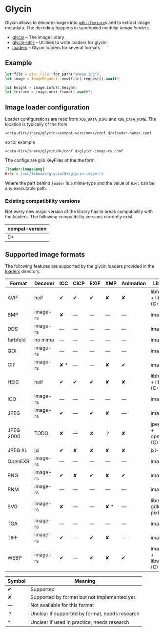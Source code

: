 # Glycin

Glycin allows to decode images into [`gdk::Texture`](https://gtk-rs.org/gtk4-rs/stable/latest/docs/gdk4/struct.Texture.html)s and to extract image metadata.
The decoding happens in sandboxed modular *image loaders*.

- [glycin](glycin) – The image library
- [glycin-utils](glycin-utils) – Utilities to write loaders for glycin
- [loaders](loaders) – Glycin loaders for several formats

## Example

```rust
let file = gio::File::for_path("image.jpg");
let image = ImageRequest::new(file).request().await?;

let height = image.info().height;
let texture = image.next_frame().await?;
```

## Image loader configuration

Loader configurations are read from `XDG_DATA_DIRS` and `XDG_DATA_HOME`. The location is typically of the from

```
<data-dir>/share/glycin/<compat-version>+/conf.d/<loader-name>.conf
```

so for example

```
<data-dir>/share/glycin/0+/conf.d/glyicn-image-rs.conf
```

The configs are glib KeyFiles of the the form

```ini
[loader:image/png]
Exec = /usr/libexec/glycin/0+/glycin-image-rs
```

Where the part behind `loader` is a mime-type and the value of `Exec` can be any executable path.

### Existing compatibility versions

Not every new major version of the library has to break compatibility with the loaders. The following compatibility versions currently exist

| compat-version |
|----------------|
| 0+ |

## Supported image formats

The following features are supported by the glycin loaders provided in the [loaders](loaders) directory.

| Format    | Decoder  | ICC | CICP | EXIF | XMP | Animation | Library                    |
|-----------|----------|-----|------|------|-----|-----------|----------------------------|
| AVIF      | heif     | ✔   | ✔    | ✔    | ✘   | ✘         | libheif-rs + libheif (C++) |
| BMP       | image-rs | ✘   | —    | —    | —   | —         | image-rs                   |
| DDS       | image-rs | —   | —    | —    | —   | —         | image-rs                   |
| farbfeld  | no mime  | —   | —    | —    | —   | —         | image-rs                   |
| QOI       | image-rs | —   | —    | —    | —   | —         | image-rs                   |
| GIF       | image-rs | ✘ * | —    | —    | ✘   | ✔         | image-rs                   |
| HEIC      | heif     | ✔   | ✔    | ✔    | ✘   | ✘         | libheif-rs + libheif (C++) |
| ICO       | image-rs | —   | —    | —    | —   | —         | image-rs                   |
| JPEG      | image-rs | ✔   | —    | ✔    | ✘   | —         | image-rs                   |
| JPEG 2000 | TODO     | ✘   | —    | ✘    | ？   | ✘         | jpeg2k? + openjpeg (C)     |
| JPEG XL   | jxl      | ✔   | ✘    | ✘    | ✘   | ✘         | jxl-oxide                  |
| OpenEXR   | image-rs | —   | —    | —    | —   | —         | image-rs                   |
| PNG       | image-rs | ✔   | ✘    | ✔    | ✘   | ✔         | image-rs                   |
| PNM       | image-rs | —   | —    | —    | —   | —         | image-rs                   |
| SVG       | image-rs | ✘   | —    | —    | ✘ * | —         | librsvg + gdk-pixbuf       |
| TGA       | image-rs | —   | —    | —    | —   | —         | image-rs                   |
| TIFF      | image-rs | ✔   | —    | ✔    | ✘   | —         | image-rs                   |
| WEBP      | image-rs | ✔   | —    | ✔    | ✘   | ✔         | image-rs + libwebp (C)     |

| Symbol | Meaning                                        |
|--------|------------------------------------------------|
| ✔      | Supported                                      |
| ✘      | Supported by format but not implemented yet    |
| —      | Not available for this format                  |
| ？      | Unclear if supported by format, needs research |
| *      | Unclear if used in practice, needs research    |
